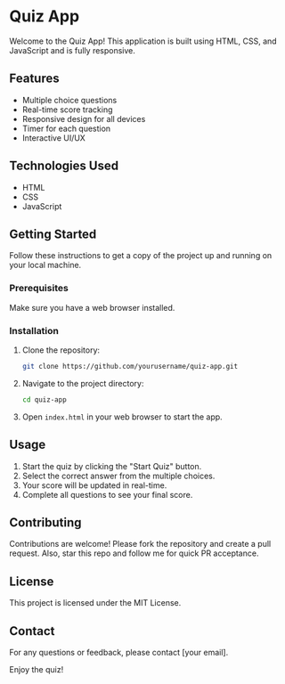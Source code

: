 # Quiz App

Welcome to the Quiz App! This application is built using HTML, CSS, and JavaScript and is fully responsive.

## Features

- Multiple choice questions
- Real-time score tracking
- Responsive design for all devices
- Timer for each question
- Interactive UI/UX

## Technologies Used

- HTML
- CSS
- JavaScript

## Getting Started

Follow these instructions to get a copy of the project up and running on your local machine.

### Prerequisites

Make sure you have a web browser installed.

### Installation

1. Clone the repository:
   ```bash
   git clone https://github.com/yourusername/quiz-app.git
   ```
2. Navigate to the project directory:
   ```bash
   cd quiz-app
   ```
3. Open `index.html` in your web browser to start the app.

## Usage

1. Start the quiz by clicking the "Start Quiz" button.
2. Select the correct answer from the multiple choices.
3. Your score will be updated in real-time.
4. Complete all questions to see your final score.

## Contributing

Contributions are welcome! Please fork the repository and create a pull request. Also, star this repo and follow me for quick PR acceptance.

## License

This project is licensed under the MIT License.

## Contact

For any questions or feedback, please contact [your email].

Enjoy the quiz!

